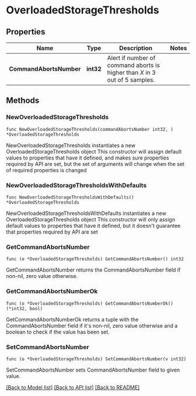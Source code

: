 # OverloadedStorageThresholds

## Properties

Name | Type | Description | Notes
------------ | ------------- | ------------- | -------------
**CommandAbortsNumber** | **int32** | Alert if number of command aborts is higher than *X* in 3 out of 5 samples. | 

## Methods

### NewOverloadedStorageThresholds

`func NewOverloadedStorageThresholds(commandAbortsNumber int32, ) *OverloadedStorageThresholds`

NewOverloadedStorageThresholds instantiates a new OverloadedStorageThresholds object
This constructor will assign default values to properties that have it defined,
and makes sure properties required by API are set, but the set of arguments
will change when the set of required properties is changed

### NewOverloadedStorageThresholdsWithDefaults

`func NewOverloadedStorageThresholdsWithDefaults() *OverloadedStorageThresholds`

NewOverloadedStorageThresholdsWithDefaults instantiates a new OverloadedStorageThresholds object
This constructor will only assign default values to properties that have it defined,
but it doesn't guarantee that properties required by API are set

### GetCommandAbortsNumber

`func (o *OverloadedStorageThresholds) GetCommandAbortsNumber() int32`

GetCommandAbortsNumber returns the CommandAbortsNumber field if non-nil, zero value otherwise.

### GetCommandAbortsNumberOk

`func (o *OverloadedStorageThresholds) GetCommandAbortsNumberOk() (*int32, bool)`

GetCommandAbortsNumberOk returns a tuple with the CommandAbortsNumber field if it's non-nil, zero value otherwise
and a boolean to check if the value has been set.

### SetCommandAbortsNumber

`func (o *OverloadedStorageThresholds) SetCommandAbortsNumber(v int32)`

SetCommandAbortsNumber sets CommandAbortsNumber field to given value.



[[Back to Model list]](../README.md#documentation-for-models) [[Back to API list]](../README.md#documentation-for-api-endpoints) [[Back to README]](../README.md)



